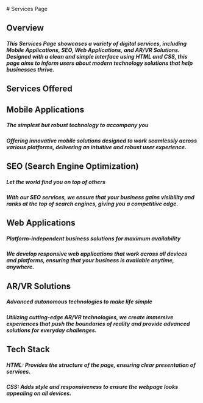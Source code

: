 #  Services Page

## Overview

##### This Services Page showcases a variety of digital services, including Mobile Applications, SEO, Web Applications, and AR/VR Solutions. Designed with a clean and simple interface using HTML and CSS, this page aims to inform users about modern technology solutions that help businesses thrive.
## Services Offered

## Mobile Applications

##### The simplest but robust technology to accompany you
##### Offering innovative mobile solutions designed to work seamlessly across various platforms, delivering an intuitive and robust user experience.

## SEO (Search Engine Optimization)

##### Let the world find you on top of others
##### With our SEO services, we ensure that your business gains visibility and ranks at the top of search engines, giving you a competitive edge.

## Web Applications

##### Platform-independent business solutions for maximum availability
##### We develop responsive web applications that work across all devices and platforms, ensuring that your business is available anytime, anywhere.

## AR/VR Solutions

##### Advanced autonomous technologies to make life simple
##### Utilizing cutting-edge AR/VR technologies, we create immersive experiences that push the boundaries of reality and provide advanced solutions for everyday challenges.

## Tech Stack

##### HTML: Provides the structure of the page, ensuring clear presentation of services.
##### CSS: Adds style and responsiveness to ensure the webpage looks appealing on all devices.
 
 
